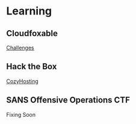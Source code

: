 # Learning

## Cloudfoxable

[Challenges](Cloudfoxable/Cloudfoxable.md)

## Hack the Box

[CozyHosting](HTB/CozyHosting.md)

## SANS Offensive Operations CTF

Fixing Soon